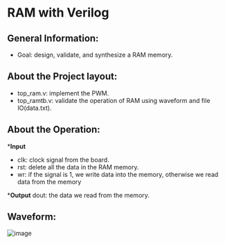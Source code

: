 # RAM with Verilog

## General Information:
- Goal: design, validate, and synthesize a RAM memory.

## About the Project layout:
- top_ram.v: implement the PWM.
- top_ramtb.v: validate the operation of RAM using waveform and file IO(data.txt).

## About the Operation:
***Input**
- clk: clock signal from the board.
- rst: delete all the data in the RAM memory.
- wr: if the signal is 1, we write data into the memory, otherwise we read data from the memory 

***Output**
dout: the data we read from the memory.

 ## Waveform:
![image](https://github.com/vanphuc1208/RAM-with-Verilog/assets/116254695/2e0b061b-5c22-4c58-9e28-450b8bfe9a11)





